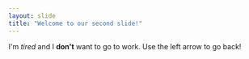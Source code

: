 ```yaml
---
layout: slide
title: "Welcome to our second slide!"
---
```

I'm *tired* and I **don't** want to go to work.
Use the left arrow to go back!
